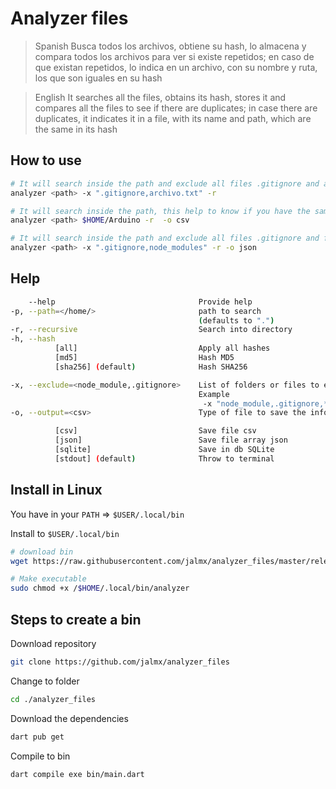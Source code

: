 # Analyzer files

> Spanish
> Busca todos los archivos, obtiene su hash, lo almacena y compara todos los archivos para ver si existe repetidos; en caso de que existan repetidos, lo indica en un archivo, con su nombre y ruta, los que son iguales en su hash

> English
> It searches all the files, obtains its hash, stores it and compares all the files to see if there are duplicates; in case there are duplicates, it indicates it in a file, with its name and path, which are the same in its hash

## How to use


```bash
# It will search inside the path and exclude all files .gitignore and archivo.txt
analyzer <path> -x ".gitignore,archivo.txt" -r
```

```bash
# It will search inside the path, this help to know if you have the same files in your libs. will save in csv file
analyzer <path> $HOME/Arduino -r  -o csv
```

```bash
# It will search inside the path and exclude all files .gitignore and folder node_modules,. will save in json file
analyzer <path> -x ".gitignore,node_modules" -r -o json
```


## Help

```bash
    --help                                Provide help
-p, --path=</home/>                       path to search
                                          (defaults to ".")
-r, --recursive                           Search into directory
-h, --hash                                
          [all]                           Apply all hashes
          [md5]                           Hash MD5
          [sha256] (default)              Hash SHA256

-x, --exclude=<node_module,.gitignore>    List of folders or files to exclude in search
                                          Example
                                           -x "node_module,.gitignore,*.txt"
-o, --output=<csv>                        Type of file to save the information

          [csv]                           Save file csv
          [json]                          Save file array json
          [sqlite]                        Save in db SQLite
          [stdout] (default)              Throw to terminal
```

## Install in Linux

You have in your `PATH` => `$USER/.local/bin` 

Install to `$USER/.local/bin`

```bash
# download bin
wget https://raw.githubusercontent.com/jalmx/analyzer_files/master/release/analyzer_lastest -O $HOME/.local/bin/analyzer

# Make executable
sudo chmod +x /$HOME/.local/bin/analyzer
```

## Steps to create a bin

Download repository

```bash
git clone https://github.com/jalmx/analyzer_files
```
Change to folder

```bash
cd ./analyzer_files
```

Download the dependencies

```bash
dart pub get
```

Compile to bin

```bash
dart compile exe bin/main.dart
```
